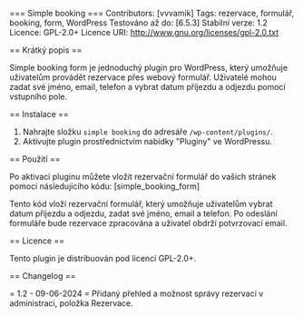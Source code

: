 === Simple booking ===
Contributors: [vvvamik]
Tags: rezervace, formulář, booking, form, WordPress
Testováno až do: [6.5.3]
Stabilní verze: 1.2
Licence: GPL-2.0+
Licence URI: http://www.gnu.org/licenses/gpl-2.0.txt

== Krátký popis ==

Simple booking form je jednoduchý plugin pro WordPress, který umožňuje uživatelům provádět rezervace přes webový formulář. Uživatelé mohou zadat své jméno, email, telefon a vybrat datum příjezdu a odjezdu pomocí vstupního pole.

== Instalace ==

1. Nahrajte složku `simple booking` do adresáře `/wp-content/plugins/`.
2. Aktivujte plugin prostřednictvím nabídky "Pluginy" ve WordPressu.

== Použití ==

Po aktivaci pluginu můžete vložit rezervační formulář do vašich stránek pomocí následujícího kódu:
[simple_booking_form]

Tento kód vloží rezervační formulář, který umožňuje uživatelům vybrat datum příjezdu a odjezdu, zadat své jméno, email a telefon. Po odeslání formuláře bude rezervace zpracována a uživatel obdrží potvrzovací email.

== Licence ==

Tento plugin je distribuován pod licencí GPL-2.0+.


== Changelog ==

= 1.2 - 09-06-2024 =
Přidaný přehled a možnost správy rezervací v administraci, položka Rezervace.

